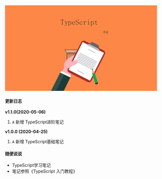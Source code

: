 ![](./_images/readme_pic.jpg)

#### 更新日志

**v1.1.0(2020-05-06)**

1. `A` 新增 TypeScript进阶笔记

**v1.0.0 (2020-04-25)**

1. `A` 新增 TypeScript基础笔记


#### 随便说说
* TypeScript学习笔记
* 笔记参照《TypeScript 入门教程》

